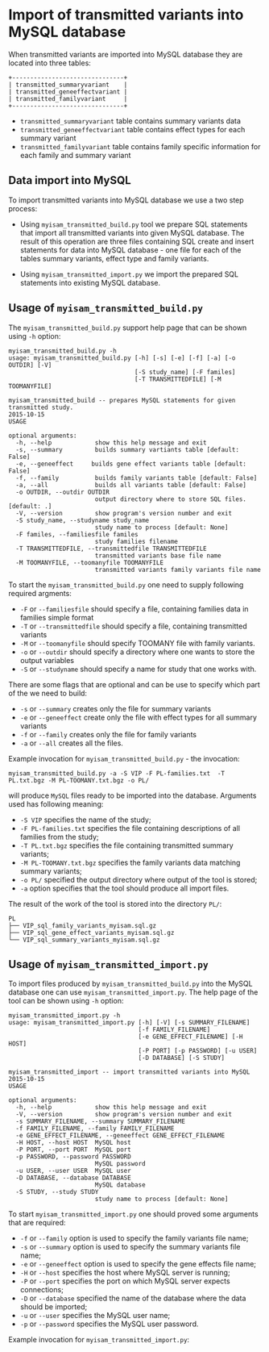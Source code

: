 # Import of transmitted variants into MySQL database

When transmitted variants are imported into MySQL database they are located 
into three tables:
```
+-------------------------------+
| transmitted_summaryvariant    |
| transmitted_geneeffectvariant |
| transmitted_familyvariant     |
+-------------------------------+
```
* `transmitted_summaryvariant` table contains summary variants data
* `transmitted_geneeffectvariant` table contains effect types for each 
summary variant
* `transmitted_familyvariant` table contains family specific information for
each family and summary variant

## Data import into MySQL

To import transmitted variants into MySQL database we use a two step process:

* Using `myisam_transmitted_build.py` tool we prepare SQL statements that
import all transmitted variants into given MySQL database. The result of this
operation are three files containing SQL create and insert statements for
data into MySQL database - one file for each of the tables summary variants,
effect type and family variants.

* Using `myisam_transmitted_import.py` we import the prepared SQL statements
into existing MySQL database.


## Usage of `myisam_transmitted_build.py`

The `myisam_transmitted_build.py` support help page that can be shown using
`-h` option:

```
myisam_transmitted_build.py -h
usage: myisam_transmitted_build.py [-h] [-s] [-e] [-f] [-a] [-o OUTDIR] [-V]
                                   [-S study_name] [-F familes]
                                   [-T TRANSMITTEDFILE] [-M TOOMANYFILE]

myisam_transmitted_build -- prepares MySQL statements for given transmitted study.
2015-10-15
USAGE

optional arguments:
  -h, --help            show this help message and exit
  -s, --summary         builds summary vartiants table [default: False]
  -e, --geneeffect     builds gene effect variants table [default: False]
  -f, --family          builds family variants table [default: False]
  -a, --all             builds all variants table [default: False]
  -o OUTDIR, --outdir OUTDIR
                        output directory where to store SQL files.[default: .]
  -V, --version         show program's version number and exit
  -S study_name, --studyname study_name
                        study name to process [default: None]
  -F familes, --familiesfile familes
                        study families filename
  -T TRANSMITTEDFILE, --transmittedfile TRANSMITTEDFILE
                        transmitted variants base file name
  -M TOOMANYFILE, --toomanyfile TOOMANYFILE
                        transmitted variants family variants file name
```

To start the `myisam_transmitted_build.py` one need to supply following
required argments:

* `-F` or `--familiesfile` should specify a file, containing
families data in families simple format
* `-T` or `--transmittedfile` should specify a file,
containing transmitted variants
* `-M` or `--toomanyfile` should specify TOOMANY file with family variants.
* `-o` or `--outdir` should specify a directory where one wants to store the
output variables
* `-S` or `--studyname` should specify a name for study that one works with.

There are some flags that are optional and can be use to specify which part of
the we need to build:
* `-s` or `--summary` creates only the file for summary variants
* `-e` or `--geneeffect` create only the file with effect types for all summary
variants
* `-f` or `--family` creates only the file for family variants
* `-a` or `--all` creates all the files.


Example invocation for `myisam_transmitted_build.py` - the invocation:

```
myisam_transmitted_build.py -a -S VIP -F PL-families.txt  -T PL.txt.bgz -M PL-TOOMANY.txt.bgz -o PL/
```
will produce `MySQL` files ready to be imported into the database. Arguments used
has following meaning:
* `-S VIP` specifies the name of the study;
* `-F PL-families.txt` specifies the file containing descriptions of
all families from the study;
* `-T PL.txt.bgz` specifies the file containing transmitted summary variants;
* `-M PL-TOOMANY.txt.bgz` specifies the family variants data matching summary variants;
* `-o PL/` specified the output directory where output of the tool is stored;
* `-a` option specifies that the tool should produce all import files.

The result of the work of the tool is stored into the directory `PL/`:
```
PL
├── VIP_sql_family_variants_myisam.sql.gz
├── VIP_sql_gene_effect_variants_myisam.sql.gz
└── VIP_sql_summary_variants_myisam.sql.gz
```


## Usage of `myisam_transmitted_import.py`

To import files produced by `myisam_transmitted_build.py` into the MySQL
database one can use `myisam_transmitted_import.py`. The help page of the
tool can be shown using `-h` option:

```
myisam_transmitted_import.py -h
usage: myisam_transmitted_import.py [-h] [-V] [-s SUMMARY_FILENAME]
                                    [-f FAMILY_FILENAME]
                                    [-e GENE_EFFECT_FILENAME] [-H HOST]
                                    [-P PORT] [-p PASSWORD] [-u USER]
                                    [-D DATABASE] [-S STUDY]

myisam_transmitted_import -- import transmitted variants into MySQL
2015-10-15
USAGE

optional arguments:
  -h, --help            show this help message and exit
  -V, --version         show program's version number and exit
  -s SUMMARY_FILENAME, --summary SUMMARY_FILENAME
  -f FAMILY_FILENAME, --family FAMILY_FILENAME
  -e GENE_EFFECT_FILENAME, --geneeffect GENE_EFFECT_FILENAME
  -H HOST, --host HOST  MySQL host
  -P PORT, --port PORT  MySQL port
  -p PASSWORD, --password PASSWORD
                        MySQL password
  -u USER, --user USER  MySQL user
  -D DATABASE, --database DATABASE
                        MySQL database
  -S STUDY, --study STUDY
                        study name to process [default: None]
```

To start `myisam_transmitted_import.py` one should proved some arguments
that are required:

* `-f` or `--family` option is used to specify the family variants file name;
* `-s` or `--summary` option is used to specify the summary variants file name;
* `-e` or `--geneeffect` option is used to specify the gene effects file name;
* `-H` or `--host` specifies the host where MySQL server is running;
* `-P` or `--port` specifies the port on which MySQL server expects connections;
* `-D` or `--database` specified the name of the database where the data should
be imported;
* `-u` or `--user` specifies the MySQL user name;
* `-p` or `--password` specifies the MySQL user password.

Example invocation for `myisam_transmitted_import.py`:
```

```